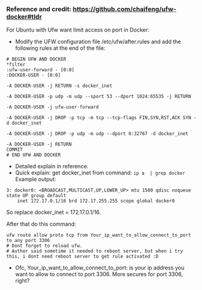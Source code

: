 ### Reference and credit: https://github.com/chaifeng/ufw-docker#tldr


For Ubuntu with Ufw want limit access on port in Docker:

- Modify the UFW configuration file /etc/ufw/after.rules and add the following rules at the end of the file:

```
# BEGIN UFW AND DOCKER
*filter
:ufw-user-forward - [0:0]
:DOCKER-USER - [0:0]

-A DOCKER-USER -j RETURN -s docker_inet

-A DOCKER-USER -p udp -m udp --sport 53 --dport 1024:65535 -j RETURN

-A DOCKER-USER -j ufw-user-forward

-A DOCKER-USER -j DROP -p tcp -m tcp --tcp-flags FIN,SYN,RST,ACK SYN -d docker_inet

-A DOCKER-USER -j DROP -p udp -m udp --dport 0:32767 -d docker_inet

-A DOCKER-USER -j RETURN
COMMIT
# END UFW AND DOCKER
```

- Detailed explain in reference.
- Quick explain: get docker_inet from command:  ` ip a  | grep docker `
Example output:

```
3: docker0: <BROADCAST,MULTICAST,UP,LOWER_UP> mtu 1500 qdisc noqueue state UP group default 
    inet 172.17.0.1/16 brd 172.17.255.255 scope global docker0
```

So replace docker_inet = 172.17.0.1/16. 


After that do this command:

```
ufw route allow proto tcp from Your_ip_want_to_allow_connect_to_port to any port 3306
# Dont forget to reload ufw. 
# Author said sometime it needed to reboot server, but when i try this, i dont need reboot server to get rule activated :D
```

- Ofc, Your_ip_want_to_allow_connect_to_port: is your ip address you want to allow to connect to port 3306. More secures for port 3306, right?



```
